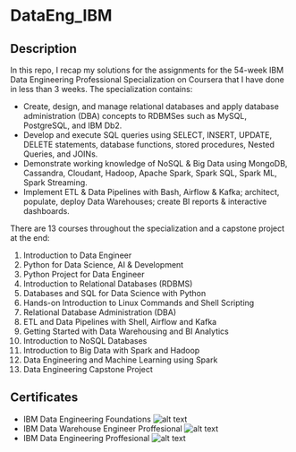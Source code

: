 # DataEng_IBM
## Description
In this repo, I recap my solutions for the assignments for the 54-week IBM Data Engineering Professional Specialization on Coursera that I have done in less than 3 weeks. The specialization contains:
- Create, design, and manage relational databases and apply database administration (DBA) concepts to RDBMSes such as MySQL, PostgreSQL, and IBM Db2. 
- Develop and execute SQL queries using SELECT, INSERT, UPDATE, DELETE statements, database functions,  stored procedures, Nested Queries, and JOINs. 
- Demonstrate working knowledge of NoSQL & Big Data using MongoDB, Cassandra, Cloudant, Hadoop, Apache Spark, Spark SQL, Spark ML, Spark Streaming. 
- Implement ETL & Data Pipelines with Bash, Airflow & Kafka; architect, populate, deploy Data Warehouses; create BI reports & interactive dashboards.​ 

There are 13 courses throughout the specialization and a capstone project at the end:
1. Introduction to Data Engineer
2. Python for Data Science, AI & Development
3. Python Project for Data Engineer
4. Introduction to Relational Databases (RDBMS)
5. Databases and SQL for Data Science with Python
6. Hands-on Introduction to Linux Commands and Shell Scripting
7. Relational Database Administration (DBA)
8. ETL and Data Pipelines with Shell, Airflow and Kafka
9. Getting Started with Data Warehousing and BI Analytics
10. Introduction to NoSQL Databases
11. Introduction to Big Data with Spark and Hadoop
12. Data Engineering and Machine Learning using Spark
13. Data Engineering Capstone Project

## Certificates
- IBM Data Engineering Foundations
![alt text](https://github.com/xzZero/DataEng_IBM/blob/main/12%20-%20Data%20Engineering%20and%20Machine%20Learning%20using%20Spark/Week3/1-import-library.png "1")
- IBM Data Warehouse Engineer Proffesional
![alt text](https://github.com/xzZero/DataEng_IBM/blob/main/12%20-%20Data%20Engineering%20and%20Machine%20Learning%20using%20Spark/Week3/1-import-library.png "1")
- IBM Data Engineering Proffesional
![alt text](https://github.com/xzZero/DataEng_IBM/blob/main/12%20-%20Data%20Engineering%20and%20Machine%20Learning%20using%20Spark/Week3/1-import-library.png "1")